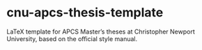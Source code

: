 # cnu-apcs-thesis-template
LaTeX template for APCS Master’s theses at Christopher Newport University, based on the official style manual.
